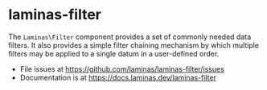# laminas-filter

The `Laminas\Filter` component provides a set of commonly needed data filters. It
also provides a simple filter chaining mechanism by which multiple filters may
be applied to a single datum in a user-defined order.


- File issues at https://github.com/laminas/laminas-filter/issues
- Documentation is at https://docs.laminas.dev/laminas-filter
